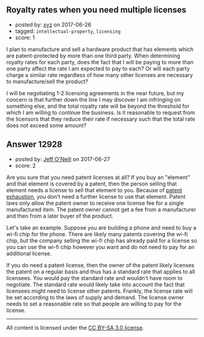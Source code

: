 ## Royalty rates when you need multiple licenses

- posted by: [xyz](https://stackexchange.com/users/1705326/xyz) on 2017-06-26
- tagged: `intellectual-property`, `licensing`
- score: 1

I plan to manufacture and sell a hardware product that has elements which are patent-protected by more than one third party.  When determining royalty rates for each party, does the fact that I will be paying to more than one party affect the rate I am expected to pay to each?  Or will each party charge a similar rate regardless of how many other licenses are necessary to manufacture/sell the product?

I will be negotiating 1-2 licensing agreements in the near future, but my concern is that further down the line I may discover I am infringing on something else, and the total royalty rate will be beyond the threshold for which I am willing to continue the business.  Is it reasonable to request from the licensors that they reduce their rate if necessary such that the total rate does not exceed some amount?


## Answer 12928

- posted by: [Jeff O'Neill](https://stackexchange.com/users/46273/jeff-o-neill) on 2017-06-27
- score: 2

<p>Are you sure that you need patent licenses at all? If you buy an "element" and that element is covered by a patent, then the person selling that element needs a license to sell that element to you.  Because of <a href="https://en.wikipedia.org/wiki/Exhaustion_doctrine_under_U.S._law" rel="nofollow noreferrer">patent exhaustion</a>, you don't need a further license to use that element.  Patent laws only allow the patent owner to receive one license fee for a single manufactured item.  The patent owner cannot get a fee from a manufacturer and then from a later buyer of the product.</p>

<p>Let's take an example.  Suppose you are building a phone and need to buy a wi-fi chip for the phone.  There are likely many patents covering the wi-fi chip, but the company selling the wi-fi chip has already paid for a license so you can use the wi-fi chip however you want and do not need to pay for an additional license.</p>

<p>If you do need a patent license, then the owner of the patent likely licenses the patent on a regular basis and thus has a standard rate that applies to all licensees.  You would pay the standard rate and wouldn't have room to negotiate.  The standard rate would likely take into account the fact that licensees might need to license other patents.  Frankly, the license rate will be set according to the laws of supply and demand.  The license owner needs to set a reasonable rate so that people are willing to pay for the license.</p>




---

All content is licensed under the [CC BY-SA 3.0 license](https://creativecommons.org/licenses/by-sa/3.0/).
